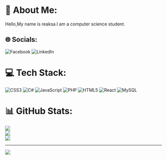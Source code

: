 # 💫 About Me:
Hello,My name is reaksa.I am a computer science student.


## 🌐 Socials:
![Facebook](https://img.shields.io/badge/Facebook-%231877F2.svg?logo=Facebook&logoColor=white)  ![LinkedIn](https://img.shields.io/badge/LinkedIn-%230077B5.svg?logo=linkedin&logoColor=white)

# 💻 Tech Stack:
![CSS3](https://img.shields.io/badge/css3-%231572B6.svg?style=flat&logo=css3&logoColor=white) ![C#](https://img.shields.io/badge/c%23-%23239120.svg?style=flat&logo=csharp&logoColor=white) ![JavaScript](https://img.shields.io/badge/javascript-%23323330.svg?style=flat&logo=javascript&logoColor=%23F7DF1E) ![PHP](https://img.shields.io/badge/php-%23777BB4.svg?style=flat&logo=php&logoColor=white) ![HTML5](https://img.shields.io/badge/html5-%23E34F26.svg?style=flat&logo=html5&logoColor=white) ![React](https://img.shields.io/badge/react-%2320232a.svg?style=flat&logo=react&logoColor=%2361DAFB) ![MySQL](https://img.shields.io/badge/mysql-4479A1.svg?style=flat&logo=mysql&logoColor=white)
# 📊 GitHub Stats:
![](https://github-readme-stats.vercel.app/api?username=reaksacode21&theme=dark&hide_border=false&include_all_commits=false&count_private=false)<br/>
![](https://github-readme-streak-stats.herokuapp.com/?user=reaksacode21&theme=dark&hide_border=false)<br/>
![](https://github-readme-stats.vercel.app/api/top-langs/?username=reaksacode21&theme=dark&hide_border=false&include_all_commits=false&count_private=false&layout=compact)

---
[![](https://visitcount.itsvg.in/api?id=reaksacode21&icon=6&color=1)](https://visitcount.itsvg.in)

<!-- Proudly created with GPRM ( https://gprm.itsvg.in ) -->
